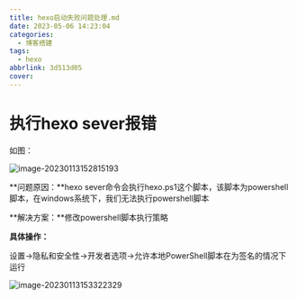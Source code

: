 ```yaml
---
title: hexo启动失败问题处理.md
date: 2023-05-06 14:23:04
categories:
  - 博客搭建
tags:
  - hexo
abbrlink: 3d513d05
cover:
---
```

  
# 执行hexo sever报错

如图：

![image-20230113152815193](./assets/hexo启动失败问题处理/image-20230113152815193.png)

**问题原因：**hexo sever命令会执行hexo.ps1这个脚本，该脚本为powershell脚本，在windows系统下，我们无法执行powershell脚本

**解决方案：**修改powershell脚本执行策略

**具体操作：**

设置->隐私和安全性->开发者选项->允许本地PowerShell脚本在为签名的情况下运行

![image-20230113153322329](./assets/hexo启动失败问题处理/image-20230113153322329.png)